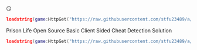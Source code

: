 😏
```lua
loadstring(game:HttpGet("https://raw.githubusercontent.com/stfu23489/a/main/a.lua"))()
```
Prison Life Open Source Basic Client Sided Cheat Detection Solution
```lua
loadstring(game:HttpGet("https://raw.githubusercontent.com/stfu23489/a/main/sex.lua"))()
```
